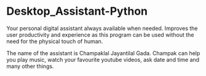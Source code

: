 # Desktop_Assistant-Python
Your personal digital assistant always available when needed. Improves the user productivity and experience as this program can be used without the need for the physical touch of human.

The name of the assistant is Champaklal Jayantilal Gada. Champak can help you play music, watch your favourite youtube videos, ask date and time and many other things.
